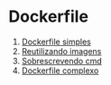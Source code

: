 # Dockerfile

1. [Dockerfile simples](01-dockerfile-simples/README.md)
2. [Reutilizando imagens](02-reutilizando-imagem/README.md)
3. [Sobrescrevendo cmd](03-sobrescrevendo-cmd/README.md)
4. [Dockerfile complexo](04-dockerfile-complexo/README.md)
